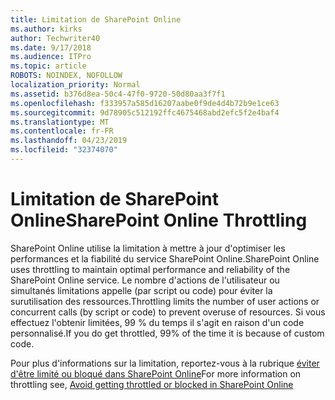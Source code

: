 ```yaml
---
title: Limitation de SharePoint Online
ms.author: kirks
author: Techwriter40
ms.date: 9/17/2018
ms.audience: ITPro
ms.topic: article
ROBOTS: NOINDEX, NOFOLLOW
localization_priority: Normal
ms.assetid: b376d8ea-50c4-47f0-9720-50d80aa3f7f1
ms.openlocfilehash: f333957a585d16207aabe0f9de4d4b72b9e1ce63
ms.sourcegitcommit: 9d78905c512192ffc4675468abd2efc5f2e4baf4
ms.translationtype: MT
ms.contentlocale: fr-FR
ms.lasthandoff: 04/23/2019
ms.locfileid: "32374070"
---
```

# <a name="sharepoint-online-throttling"></a><span data-ttu-id="30baa-102">Limitation de SharePoint Online</span><span class="sxs-lookup"><span data-stu-id="30baa-102">SharePoint Online Throttling</span></span>

<span data-ttu-id="30baa-103">SharePoint Online utilise la limitation à mettre à jour d'optimiser les performances et la fiabilité du service SharePoint Online.</span><span class="sxs-lookup"><span data-stu-id="30baa-103">SharePoint Online uses throttling to maintain optimal performance and reliability of the SharePoint Online service.</span></span> <span data-ttu-id="30baa-104">Le nombre d'actions de l'utilisateur ou simultanés limitations appelle (par script ou code) pour éviter la surutilisation des ressources.</span><span class="sxs-lookup"><span data-stu-id="30baa-104">Throttling limits the number of user actions or concurrent calls (by script or code) to prevent overuse of resources.</span></span> <span data-ttu-id="30baa-105">Si vous effectuez l'obtenir limitées, 99 % du temps il s'agit en raison d'un code personnalisé.</span><span class="sxs-lookup"><span data-stu-id="30baa-105">If you do get throttled, 99% of the time it is because of custom code.</span></span>
  
<span data-ttu-id="30baa-106">Pour plus d'informations sur la limitation, reportez-vous à la rubrique [éviter d'être limité ou bloqué dans SharePoint Online](https://go.microsoft.com/fwlink/?linkid=2022019)</span><span class="sxs-lookup"><span data-stu-id="30baa-106">For more information on throttling see, [Avoid getting throttled or blocked in SharePoint Online](https://go.microsoft.com/fwlink/?linkid=2022019)</span></span>
  

